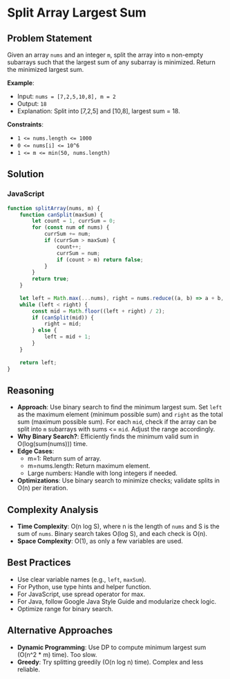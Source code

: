 # Split Array Largest Sum

## Problem Statement
Given an array `nums` and an integer `m`, split the array into `m` non-empty subarrays such that the largest sum of any subarray is minimized. Return the minimized largest sum.

**Example**:
- Input: `nums = [7,2,5,10,8], m = 2`
- Output: `18`
- Explanation: Split into [7,2,5] and [10,8], largest sum = 18.

**Constraints**:
- `1 <= nums.length <= 1000`
- `0 <= nums[i] <= 10^6`
- `1 <= m <= min(50, nums.length)`

## Solution

### JavaScript
```javascript
function splitArray(nums, m) {
    function canSplit(maxSum) {
        let count = 1, currSum = 0;
        for (const num of nums) {
            currSum += num;
            if (currSum > maxSum) {
                count++;
                currSum = num;
                if (count > m) return false;
            }
        }
        return true;
    }
    
    let left = Math.max(...nums), right = nums.reduce((a, b) => a + b, 0);
    while (left < right) {
        const mid = Math.floor((left + right) / 2);
        if (canSplit(mid)) {
            right = mid;
        } else {
            left = mid + 1;
        }
    }
    
    return left;
}
```

## Reasoning
- **Approach**: Use binary search to find the minimum largest sum. Set `left` as the maximum element (minimum possible sum) and `right` as the total sum (maximum possible sum). For each `mid`, check if the array can be split into `m` subarrays with sums <= `mid`. Adjust the range accordingly.
- **Why Binary Search?**: Efficiently finds the minimum valid sum in O(log(sum(nums))) time.
- **Edge Cases**:
  - m=1: Return sum of array.
  - m=nums.length: Return maximum element.
  - Large numbers: Handle with long integers if needed.
- **Optimizations**: Use binary search to minimize checks; validate splits in O(n) per iteration.

## Complexity Analysis
- **Time Complexity**: O(n log S), where n is the length of `nums` and S is the sum of `nums`. Binary search takes O(log S), and each check is O(n).
- **Space Complexity**: O(1), as only a few variables are used.

## Best Practices
- Use clear variable names (e.g., `left`, `maxSum`).
- For Python, use type hints and helper function.
- For JavaScript, use spread operator for max.
- For Java, follow Google Java Style Guide and modularize check logic.
- Optimize range for binary search.

## Alternative Approaches
- **Dynamic Programming**: Use DP to compute minimum largest sum (O(n^2 * m) time). Too slow.
- **Greedy**: Try splitting greedily (O(n log n) time). Complex and less reliable.